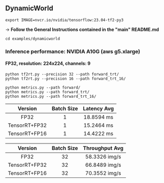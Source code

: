 
## DynamicWorld
```
export IMAGE=nvcr.io/nvidia/tensorflow:23.04-tf2-py3
```
-> **Follow the General Instructions contained in the "main" README.md**
```
cd examples/dynamicworld
```
### Inference performance: NVIDIA A10G (aws g5.xlarge)

#### FP32, resolution: 224x224, channels: 9
```
python tf2rt.py --precision 32 --path forward_trt/
python tf2rt.py --precision 16 --path forward_trt_16/

python metrics.py --path forward/
python metrics.py --path forward_trt/
python metrics.py --path forward_trt_16/
```

| **Version** | **Batch Size** | **Latency Avg** |
|:--------------:|:--------------:|:---------------:|
|     FP32       |       1        |    18.8594  ms     | <!-- (std: 0.3340) -->
|     TensorRT+FP32       |       1        |    15.2464 ms     | <!-- (std: 0.3939) -->
|     TensorRT+FP16       |       1        |    14.4222 ms     | <!-- (std: 0.2938) -->

| **Version** | **Batch Size** | **Throughput Avg** |
|:--------------:|:--------------:|:------------------:|
|     FP32       |       32        |      58.3326 img/s      |
|     TensorRT+FP32       |       32        |      66.8489 img/s      |
|      TensorRT+FP16       |       32        |      70.3552 img/s      |
